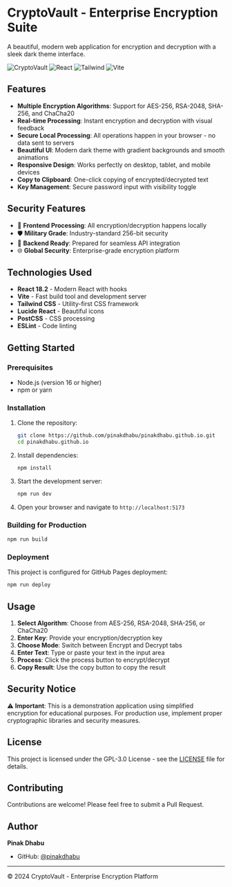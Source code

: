 # CryptoVault - Enterprise Encryption Suite

A beautiful, modern web application for encryption and decryption with a sleek dark theme interface.

![CryptoVault](https://img.shields.io/badge/CryptoVault-Enterprise%20Grade-blue)
![React](https://img.shields.io/badge/React-18.2.0-blue)
![Tailwind](https://img.shields.io/badge/TailwindCSS-3.3.6-blue)
![Vite](https://img.shields.io/badge/Vite-5.0.8-purple)

## Features

- **Multiple Encryption Algorithms**: Support for AES-256, RSA-2048, SHA-256, and ChaCha20
- **Real-time Processing**: Instant encryption and decryption with visual feedback
- **Secure Local Processing**: All operations happen in your browser - no data sent to servers
- **Beautiful UI**: Modern dark theme with gradient backgrounds and smooth animations
- **Responsive Design**: Works perfectly on desktop, tablet, and mobile devices
- **Copy to Clipboard**: One-click copying of encrypted/decrypted text
- **Key Management**: Secure password input with visibility toggle

## Security Features

- 🔐 **Frontend Processing**: All encryption/decryption happens locally
- 🛡️ **Military Grade**: Industry-standard 256-bit security
- 🔄 **Backend Ready**: Prepared for seamless API integration
- 🌐 **Global Security**: Enterprise-grade encryption platform

## Technologies Used

- **React 18.2** - Modern React with hooks
- **Vite** - Fast build tool and development server
- **Tailwind CSS** - Utility-first CSS framework
- **Lucide React** - Beautiful icons
- **PostCSS** - CSS processing
- **ESLint** - Code linting

## Getting Started

### Prerequisites

- Node.js (version 16 or higher)
- npm or yarn

### Installation

1. Clone the repository:
   ```bash
   git clone https://github.com/pinakdhabu/pinakdhabu.github.io.git
   cd pinakdhabu.github.io
   ```

2. Install dependencies:
   ```bash
   npm install
   ```

3. Start the development server:
   ```bash
   npm run dev
   ```

4. Open your browser and navigate to `http://localhost:5173`

### Building for Production

```bash
npm run build
```

### Deployment

This project is configured for GitHub Pages deployment:

```bash
npm run deploy
```

## Usage

1. **Select Algorithm**: Choose from AES-256, RSA-2048, SHA-256, or ChaCha20
2. **Enter Key**: Provide your encryption/decryption key
3. **Choose Mode**: Switch between Encrypt and Decrypt tabs
4. **Enter Text**: Type or paste your text in the input area
5. **Process**: Click the process button to encrypt/decrypt
6. **Copy Result**: Use the copy button to copy the result

## Security Notice

⚠️ **Important**: This is a demonstration application using simplified encryption for educational purposes. For production use, implement proper cryptographic libraries and security measures.

## License

This project is licensed under the GPL-3.0 License - see the [LICENSE](LICENSE) file for details.

## Contributing

Contributions are welcome! Please feel free to submit a Pull Request.

## Author

**Pinak Dhabu**
- GitHub: [@pinakdhabu](https://github.com/pinakdhabu)

---

© 2024 CryptoVault - Enterprise Encryption Platform